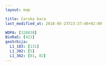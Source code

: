 ```yaml
---
layout: map

title: Carska bara
last_modified_at: 2018-05-23T23:37:48+02:00

WDPA: [328838]
BioRaS: [421]
geoSrbija:
  L1_183: [131]
  L1_302: [5]
  L1_362: [81, 82]
---
```

